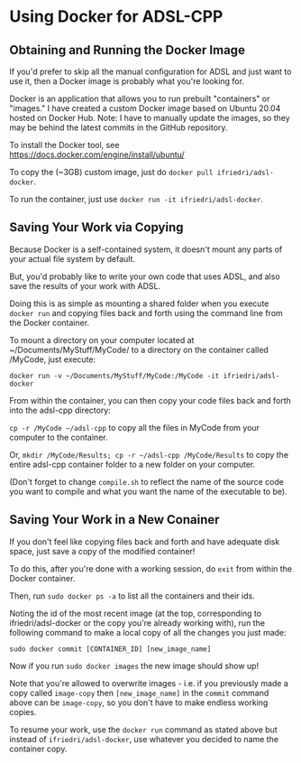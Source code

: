 # Using Docker for ADSL-CPP

## Obtaining and Running the Docker Image
If you'd prefer to skip all the manual configuration for ADSL and just want to use it,
then a Docker image is probably what you're looking for.

Docker is an application that allows you to run prebuilt "containers" or "images."
I have created a custom Docker image based on Ubuntu 20.04 hosted on Docker Hub. Note: I have to manually update the images, so they may be behind the latest commits in the GitHub repository.

To install the Docker tool, see https://docs.docker.com/engine/install/ubuntu/

To copy the (~3GB) custom image, just do `docker pull ifriedri/adsl-docker`. 

To run the container, just use `docker run -it ifriedri/adsl-docker`.

## Saving Your Work via Copying

Because Docker is a self-contained system, it doesn't mount any parts of your actual file system by default.

But, you'd probably like to write your own code that uses ADSL, and also save the results of your work with ADSL.

Doing this is as simple as mounting a shared folder when you execute `docker run` and copying files back and forth
using the command line from the Docker container.

To mount a directory on your computer located at ~/Documents/MyStuff/MyCode/ to a directory on the container called /MyCode, just execute:

`docker run -v ~/Documents/MyStuff/MyCode:/MyCode -it ifriedri/adsl-docker`

From within the container, you can then copy your code files back and forth into the adsl-cpp directory:

`cp -r /MyCode ~/adsl-cpp` to copy all the files in MyCode from your computer to the container.

Or, `mkdir /MyCode/Results; cp -r ~/adsl-cpp /MyCode/Results` to copy the entire adsl-cpp container folder to a new folder on your computer.

(Don't forget to change `compile.sh` to reflect the name of the source code you want to compile and what you want the name of the executable to be).

## Saving Your Work in a New Conainer

If you don't feel like copying files back and forth and have adequate disk space, just save a copy of the modified container!

To do this, after you're done with a working session, do `exit` from within the Docker container.

Then, run `sudo docker ps -a` to list all the containers and their ids.

Noting the id of the most recent image (at the top, corresponding to ifriedri/adsl-docker or the copy you're already working with), run the following command to make a local copy of all the changes you just made:

`sudo docker commit [CONTAINER_ID] [new_image_name]`

Now if you run `sudo docker images` the new image should show up!

Note that you're allowed to overwrite images - i.e. if you previously made a copy called `image-copy` then `[new_image_name]` in the `commit` command above can be `image-copy`, so you don't have to make endless working copies.

To resume your work, use the `docker run` command as stated above but instead of `ifriedri/adsl-docker`, use whatever you decided to name the container copy.